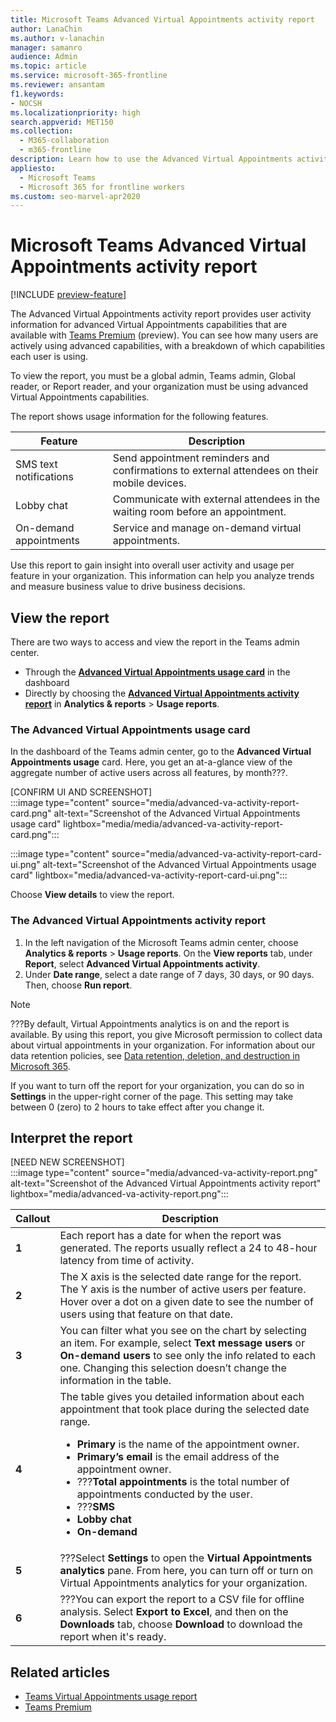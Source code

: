 ```yaml
---
title: Microsoft Teams Advanced Virtual Appointments activity report
author: LanaChin
ms.author: v-lanachin
manager: samanro
audience: Admin
ms.topic: article
ms.service: microsoft-365-frontline
ms.reviewer: ansantam
f1.keywords:
- NOCSH
ms.localizationpriority: high
search.appverid: MET150
ms.collection: 
  - M365-collaboration
  - m365-frontline
description: Learn how to use the Advanced Virtual Appointments activity report, which provides usage information for advanced Virtual Appointments capabilities that are available with Teams Premium.
appliesto: 
  - Microsoft Teams
  - Microsoft 365 for frontline workers
ms.custom: seo-marvel-apr2020
---
```

# Microsoft Teams Advanced Virtual Appointments activity report

[!INCLUDE [preview-feature](includes/preview-feature.md)]

The Advanced Virtual Appointments activity report provides user activity information for advanced Virtual Appointments capabilities that are available with [Teams Premium](/microsoftteams/teams-add-on-licensing/licensing-enhance-teams) (preview). You can see how many users are actively using advanced capabilities, with a breakdown of which capabilities each user is using.

To view the report, you must be a global admin, Teams admin, Global reader, or Report reader, and your organization must be using advanced Virtual Appointments capabilities.

The report shows usage information for the following features.

|Feature |Description  |
|---------|---------|
|SMS text notifications|Send appointment reminders and confirmations to external attendees on their mobile devices.|
|Lobby chat|Communicate with external attendees in the waiting room before an appointment.|
|On-demand appointments|Service and manage on-demand virtual appointments.|

Use this report to gain insight into overall user activity and usage per feature in your organization. This information can help you analyze trends and measure business value  to drive business decisions.

## View the report

There are two ways to access and view the report in the Teams admin center.

- Through the [**Advanced Virtual Appointments usage card**](#the-advanced-virtual-appointments-usage-card) in the dashboard
- Directly by choosing the [**Advanced Virtual Appointments activity report**](#the-advanced-virtual-appointments-activity-report) in **Analytics & reports** > **Usage reports**.

### The Advanced Virtual Appointments usage card

In the dashboard of the Teams admin center, go to the **Advanced Virtual Appointments usage** card. Here, you get an at-a-glance view of the aggregate number of active users across all features, by month???.

[CONFIRM UI AND SCREENSHOT]<br>
:::image type="content" source="media/advanced-va-activity-report-card.png" alt-text="Screenshot of the Advanced Virtual Appointments usage card" lightbox="media/media/advanced-va-activity-report-card.png":::

:::image type="content" source="media/advanced-va-activity-report-card-ui.png" alt-text="Screenshot of the Advanced Virtual Appointments usage card" lightbox="media/advanced-va-activity-report-card-ui.png":::

Choose **View details** to view the report.

### The Advanced Virtual Appointments activity report

1. In the left navigation of the Microsoft Teams admin center, choose **Analytics & reports** > **Usage reports**. On the **View reports** tab, under **Report**, select **Advanced Virtual Appointments activity**.
2. Under **Date range**, select a date range of 7 days, 30 days, or 90 days. Then, choose **Run report**.

> [!NOTE]
> ???By default, Virtual Appointments analytics is on and the report is available. By using this report, you give Microsoft permission to collect data about virtual appointments in your organization. For information about our data retention policies, see [Data retention, deletion, and destruction in Microsoft 365](/compliance/assurance/assurance-data-retention-deletion-and-destruction-overview).
>
>If you want to turn off the report for your organization, you can do so in **Settings** in the upper-right corner of the page. This setting may take between 0 (zero) to 2 hours to take effect after you change it.

## Interpret the report

[NEED NEW SCREENSHOT]<br>
:::image type="content" source="media/advanced-va-activity-report.png" alt-text="Screenshot of the Advanced Virtual Appointments activity report" lightbox="media/advanced-va-activity-report.png":::

|Callout |Description  |
|--------|-------------|
|**1**   |Each report has a date for when the report was generated. The reports usually reflect a 24 to 48-hour latency from time of activity. |
|**2**   |The X axis is the selected date range for the report. The Y axis is the number of active users per feature.<br>Hover over a dot on a given date to see the number of users using that feature on that date.|
|**3**   |You can filter what you see on the chart by selecting an item. For example, select **Text message users** or **On-demand users** to see only the info related to each one. Changing this selection doesn’t change the information in the table.|
|**4**   |The table gives you detailed information about each appointment that took place during the selected date range. <ul><li>**Primary** is the name of the appointment owner. </li> <li>**Primary’s email** is the email address of the appointment owner.</li><li>???**Total appointments** is the total number of appointments conducted by the user.</li><li>???**SMS**</li><li>**Lobby chat**</li> <li>**On-demand**</li></ul> |
|**5**   |???Select **Settings** to open the **Virtual Appointments analytics** pane. From here, you can turn off or turn on Virtual Appointments analytics for your organization.|
|**6**   |???You can export the report to a CSV file for offline analysis. Select **Export to Excel**, and then on the **Downloads** tab, choose **Download** to download the report when it's ready.|

## Related articles

- [Teams Virtual Appointments usage report](virtual-appointments-usage-report.md)
- [Teams Premium](/microsoftteams/teams-add-on-licensing/licensing-enhance-teams)